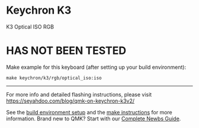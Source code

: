 # Keychron K3

K3 Optical ISO RGB

# HAS NOT BEEN TESTED

Make example for this keyboard (after setting up your build environment):

    make keychron/k3/rgb/optical_iso:iso

* * *
For more info and detailed flashing instructions, please visit https://seyahdoo.com/blog/qmk-on-keychron-k3v2/

See the [build environment setup](https://docs.qmk.fm/#/getting_started_build_tools) and the [make instructions](https://docs.qmk.fm/#/getting_started_make_guide) for more information. Brand new to QMK? Start with our [Complete Newbs Guide](https://docs.qmk.fm/#/newbs).
